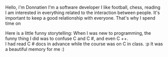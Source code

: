 Hello, i'm Donnatien 
I'm a software developer 
I like football, chess, reading  
I am interested in everything related to the interaction between people. 
It's important to keep a good relationship with everyone. 
That's why I spend time on

Here is a little funny storytelling: 
When I was new to programming, the funny thing I did was to confuse C and C #, and even C ++.  
I had read C # docs in advance while the course was on C in class. :p 
It was a beautiful memory for me :)

